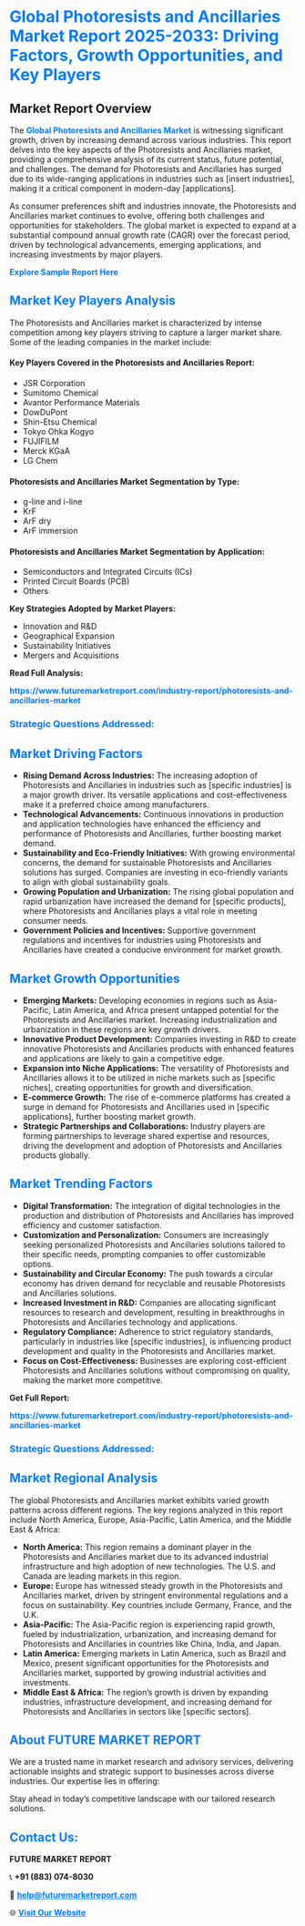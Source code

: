 <h1 style="color: #007BFF;">Global Photoresists and Ancillaries Market Report 2025-2033: Driving Factors, Growth Opportunities, and Key Players</h1>

<section id="overview">
<h2>Market Report Overview</h2>
<p>The <a href="https://www.futuremarketreport.com/industry-report/photoresists-and-ancillaries-market" style="color: #007BFF; text-decoration: none;"><strong>Global Photoresists and Ancillaries Market</strong></a> is witnessing significant growth, driven by increasing demand across various industries. This report delves into the key aspects of the Photoresists and Ancillaries market, providing a comprehensive analysis of its current status, future potential, and challenges. The demand for Photoresists and Ancillaries has surged due to its wide-ranging applications in industries such as [insert industries], making it a critical component in modern-day [applications].</p>
<p>As consumer preferences shift and industries innovate, the Photoresists and Ancillaries market continues to evolve, offering both challenges and opportunities for stakeholders. The global market is expected to expand at a substantial compound annual growth rate (CAGR) over the forecast period, driven by technological advancements, emerging applications, and increasing investments by major players.</p>
</section>

<section id="overview">
<p><a href="https://www.futuremarketreport.com/request-sample/reportId=82252" style="color: #007BFF; text-decoration: none;"><strong>Explore Sample Report Here</strong></a></p>
</section>

<section id="key-players">
<h2 style="color: #007BFF;">Market Key Players Analysis</h2>
<p>The Photoresists and Ancillaries market is characterized by intense competition among key players striving to capture a larger market share. Some of the leading companies in the market include:</p>
<h4>Key Players Covered in the Photoresists and Ancillaries Report:</h4>
<ul><li>JSR Corporation</li><li>Sumitomo Chemical</li><li>Avantor Performance Materials</li><li>DowDuPont</li><li>Shin-Etsu Chemical</li><li>Tokyo Ohka Kogyo</li><li>FUJIFILM</li><li>Merck KGaA</li><li>LG Chem</li></ul>
<h4>Photoresists and Ancillaries Market Segmentation by Type:</h4>
<ul><li>g-line and i-line</li><li>KrF</li><li>ArF dry</li><li>ArF immersion</li></ul>

<h4>Photoresists and Ancillaries Market Segmentation by Application:</h4>
<ul><li>Semiconductors and Integrated Circuits (ICs)</li><li>Printed Circuit Boards (PCB)</li><li>Others</li></ul>
<p><strong>Key Strategies Adopted by Market Players:</strong></p>
<ul>
<li>Innovation and R&D</li>
<li>Geographical Expansion</li>
<li>Sustainability Initiatives</li>
<li>Mergers and Acquisitions</li>
</ul>
</section>

<section>
<p><strong>Read Full Analysis: </strong></p><a href="https://www.futuremarketreport.com/industry-report/photoresists-and-ancillaries-market" style="color: #007BFF; text-decoration: none;"><strong>https://www.futuremarketreport.com/industry-report/photoresists-and-ancillaries-market</strong></a>
<h3 style="color: #007BFF;">Strategic Questions Addressed:</h3>
</section>

<section id="driving-factors">
<h2 style="color: #007BFF;">Market Driving Factors</h2>
<ul>
<li><strong>Rising Demand Across Industries:</strong> The increasing adoption of Photoresists and Ancillaries in industries such as [specific industries] is a major growth driver. Its versatile applications and cost-effectiveness make it a preferred choice among manufacturers.</li>
<li><strong>Technological Advancements:</strong> Continuous innovations in production and application technologies have enhanced the efficiency and performance of Photoresists and Ancillaries, further boosting market demand.</li>
<li><strong>Sustainability and Eco-Friendly Initiatives:</strong> With growing environmental concerns, the demand for sustainable Photoresists and Ancillaries solutions has surged. Companies are investing in eco-friendly variants to align with global sustainability goals.</li>
<li><strong>Growing Population and Urbanization:</strong> The rising global population and rapid urbanization have increased the demand for [specific products], where Photoresists and Ancillaries plays a vital role in meeting consumer needs.</li>
<li><strong>Government Policies and Incentives:</strong> Supportive government regulations and incentives for industries using Photoresists and Ancillaries have created a conducive environment for market growth.</li>
</ul>
</section>

<section id="growth-opportunities">
<h2 style="color: #007BFF;">Market Growth Opportunities</h2>
<ul>
<li><strong>Emerging Markets:</strong> Developing economies in regions such as Asia-Pacific, Latin America, and Africa present untapped potential for the Photoresists and Ancillaries market. Increasing industrialization and urbanization in these regions are key growth drivers.</li>
<li><strong>Innovative Product Development:</strong> Companies investing in R&D to create innovative Photoresists and Ancillaries products with enhanced features and applications are likely to gain a competitive edge.</li>
<li><strong>Expansion into Niche Applications:</strong> The versatility of Photoresists and Ancillaries allows it to be utilized in niche markets such as [specific niches], creating opportunities for growth and diversification.</li>
<li><strong>E-commerce Growth:</strong> The rise of e-commerce platforms has created a surge in demand for Photoresists and Ancillaries used in [specific applications], further boosting market growth.</li>
<li><strong>Strategic Partnerships and Collaborations:</strong> Industry players are forming partnerships to leverage shared expertise and resources, driving the development and adoption of Photoresists and Ancillaries products globally.</li>
</ul>
</section>

<section id="trending-factors">
<h2 style="color: #007BFF;">Market Trending Factors</h2>
<ul>
<li><strong>Digital Transformation:</strong> The integration of digital technologies in the production and distribution of Photoresists and Ancillaries has improved efficiency and customer satisfaction.</li>
<li><strong>Customization and Personalization:</strong> Consumers are increasingly seeking personalized Photoresists and Ancillaries solutions tailored to their specific needs, prompting companies to offer customizable options.</li>
<li><strong>Sustainability and Circular Economy:</strong> The push towards a circular economy has driven demand for recyclable and reusable Photoresists and Ancillaries solutions.</li>
<li><strong>Increased Investment in R&D:</strong> Companies are allocating significant resources to research and development, resulting in breakthroughs in Photoresists and Ancillaries technology and applications.</li>
<li><strong>Regulatory Compliance:</strong> Adherence to strict regulatory standards, particularly in industries like [specific industries], is influencing product development and quality in the Photoresists and Ancillaries market.</li>
<li><strong>Focus on Cost-Effectiveness:</strong> Businesses are exploring cost-efficient Photoresists and Ancillaries solutions without compromising on quality, making the market more competitive.</li>
</ul>
</section>

<section>
<p><strong>Get Full Report: </strong></p><a href="https://www.futuremarketreport.com/industry-report/photoresists-and-ancillaries-market" style="color: #007BFF; text-decoration: none;"><strong>https://www.futuremarketreport.com/industry-report/photoresists-and-ancillaries-market</strong></a>
<h3 style="color: #007BFF;">Strategic Questions Addressed:</h3>
</section>


<section id="regional-analysis">
<h2 style="color: #007BFF;">Market Regional Analysis</h2>
<p>The global Photoresists and Ancillaries market exhibits varied growth patterns across different regions. The key regions analyzed in this report include North America, Europe, Asia-Pacific, Latin America, and the Middle East & Africa:</p>
<ul>
<li><strong>North America:</strong> This region remains a dominant player in the Photoresists and Ancillaries market due to its advanced industrial infrastructure and high adoption of new technologies. The U.S. and Canada are leading markets in this region.</li>
<li><strong>Europe:</strong> Europe has witnessed steady growth in the Photoresists and Ancillaries market, driven by stringent environmental regulations and a focus on sustainability. Key countries include Germany, France, and the U.K.</li>
<li><strong>Asia-Pacific:</strong> The Asia-Pacific region is experiencing rapid growth, fueled by industrialization, urbanization, and increasing demand for Photoresists and Ancillaries in countries like China, India, and Japan.</li>
<li><strong>Latin America:</strong> Emerging markets in Latin America, such as Brazil and Mexico, present significant opportunities for the Photoresists and Ancillaries market, supported by growing industrial activities and investments.</li>
<li><strong>Middle East & Africa:</strong> The region’s growth is driven by expanding industries, infrastructure development, and increasing demand for Photoresists and Ancillaries in sectors like [specific sectors].</li>
</ul>
</section>

<footer>
<h2 style="color: #007BFF;">About FUTURE MARKET REPORT</h2>
<p>We are a trusted name in market research and advisory services, delivering actionable insights and strategic support to businesses across diverse industries. Our expertise lies in offering:</p>

<p>Stay ahead in today’s competitive landscape with our tailored research solutions.</p>

<h2 style="color: #007BFF;">Contact Us:</h2>
<p><strong>FUTURE MARKET REPORT</strong></p>
<p>📞 <strong>+91 (883) 074-8030</strong></p>
<p>📧 <strong><a href="mailto:help@futuremarketreport.com" style="color: #007BFF;">help@futuremarketreport.com</a></strong></p>
<p>🌐 <strong><a href="https://www.futuremarketreport.com/" style="color: #007BFF;">Visit Our Website</a></strong></p>
</footer>